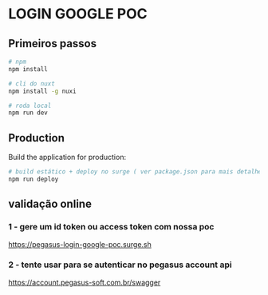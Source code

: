 # LOGIN GOOGLE POC 


## Primeiros passos

```bash
# npm
npm install

# cli do nuxt
npm install -g nuxi

# roda local
npm run dev
```

## Production

Build the application for production:

```bash
# build estático + deploy no surge ( ver package.json para mais detalhes )
npm run deploy
```



## validação online

### 1 - gere um id token ou access token com nossa poc
https://pegasus-login-google-poc.surge.sh

### 2 - tente usar para se autenticar no pegasus account api
https://account.pegasus-soft.com.br/swagger
